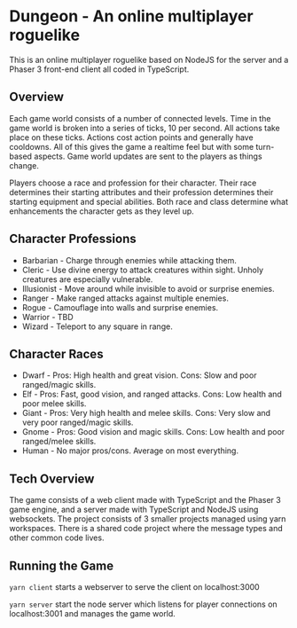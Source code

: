 # Dungeon - An online multiplayer roguelike

This is an online multiplayer roguelike based on NodeJS for the server and a Phaser 3 front-end client all coded in TypeScript.

## Overview

Each game world consists of a number of connected levels. Time in the game world is broken into a series of ticks, 10 per second. All actions take place on these ticks. Actions cost action points and generally have cooldowns. All of this gives the game a realtime feel but with some turn-based aspects. Game world updates are sent to the players as things change.

Players choose a race and profession for their character. Their race determines their starting attributes and their profession determines their starting equipment and special abilities. Both race and class determine what enhancements the character gets as they level up.

## Character Professions

- Barbarian - Charge through enemies while attacking them.
- Cleric - Use divine energy to attack creatures within sight. Unholy creatures are especially vulnerable.
- Illusionist - Move around while invisible to avoid or surprise enemies.
- Ranger - Make ranged attacks against multiple enemies.
- Rogue - Camouflage into walls and surprise enemies.
- Warrior - TBD
- Wizard - Teleport to any square in range.

## Character Races

- Dwarf - Pros: High health and great vision. Cons: Slow and poor ranged/magic skills.
- Elf - Pros: Fast, good vision, and ranged attacks. Cons: Low health and poor melee skills.
- Giant - Pros: Very high health and melee skills. Cons: Very slow and very poor ranged/magic skills.
- Gnome - Pros: Good vision and magic skills. Cons: Low health and poor ranged/melee skills.
- Human - No major pros/cons. Average on most everything.

## Tech Overview

The game consists of a web client made with TypeScript and the Phaser 3 game engine, and a server made with TypeScript and NodeJS using websockets. The project consists of 3 smaller projects managed using yarn workspaces. There is a shared code project where the message types and other common code lives.

## Running the Game

`yarn client` starts a webserver to serve the client on localhost:3000

`yarn server` start the node server which listens for player connections on localhost:3001 and manages the game world.
